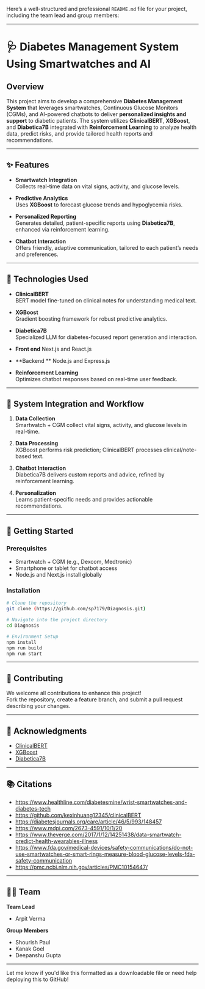 Here’s a well-structured and professional `README.md` file for your project, including the team lead and group members:

---

# 🩺 Diabetes Management System Using Smartwatches and AI

## Overview
This project aims to develop a comprehensive **Diabetes Management System** that leverages smartwatches, Continuous Glucose Monitors (CGMs), and AI-powered chatbots to deliver **personalized insights and support** to diabetic patients. The system utilizes **ClinicalBERT**, **XGBoost**, and **Diabetica7B** integrated with **Reinforcement Learning** to analyze health data, predict risks, and provide tailored health reports and recommendations.

---

## ✨ Features
- **Smartwatch Integration**  
  Collects real-time data on vital signs, activity, and glucose levels.
  
- **Predictive Analytics**  
  Uses **XGBoost** to forecast glucose trends and hypoglycemia risks.
  
- **Personalized Reporting**  
  Generates detailed, patient-specific reports using **Diabetica7B**, enhanced via reinforcement learning.
  
- **Chatbot Interaction**  
  Offers friendly, adaptive communication, tailored to each patient’s needs and preferences.

---

## 🧠 Technologies Used
- **ClinicalBERT**  
  BERT model fine-tuned on clinical notes for understanding medical text.
  
- **XGBoost**  
  Gradient boosting framework for robust predictive analytics.
  
- **Diabetica7B**  
  Specialized LLM for diabetes-focused report generation and interaction.

- **Front end**
Next.js and React.js

- **Backend **
Node.js and Express.js
  
- **Reinforcement Learning**  
  Optimizes chatbot responses based on real-time user feedback.

---

## 🔄 System Integration and Workflow

1. **Data Collection**  
   Smartwatch + CGM collect vital signs, activity, and glucose levels in real-time.
   
2. **Data Processing**  
   XGBoost performs risk prediction; ClinicalBERT processes clinical/note-based text.
   
3. **Chatbot Interaction**  
   Diabetica7B delivers custom reports and advice, refined by reinforcement learning.
   
4. **Personalization**  
   Learns patient-specific needs and provides actionable recommendations.

---

## 🚀 Getting Started

### Prerequisites
- Smartwatch + CGM (e.g., Dexcom, Medtronic)
- Smartphone or tablet for chatbot access
- Node.js and Next.js install globally

### Installation
```bash
# Clone the repository
git clone (https://github.com/sp7179/Diagnosis.git)

# Navigate into the project directory
cd Diagnosis

# Environment Setup
npm install 
npm run build
npm run start
```

---

## 🤝 Contributing
We welcome all contributions to enhance this project!  
Fork the repository, create a feature branch, and submit a pull request describing your changes.

---


## 🙌 Acknowledgments
- [ClinicalBERT](https://github.com/kexinhuang12345/clinicalBERT)
- [XGBoost](https://github.com/dmlc/xgboost)
- [Diabetica7B](https://github.com/your-username/diabetica7b)

---

## 📚 Citations
- https://www.healthline.com/diabetesmine/wrist-smartwatches-and-diabetes-tech  
- https://github.com/kexinhuang12345/clinicalBERT  
- https://diabetesjournals.org/care/article/46/5/993/148457  
- https://www.mdpi.com/2673-4591/10/1/20  
- https://www.theverge.com/2017/1/12/14251438/data-smartwatch-predict-health-wearables-illness  
- https://www.fda.gov/medical-devices/safety-communications/do-not-use-smartwatches-or-smart-rings-measure-blood-glucose-levels-fda-safety-communication  
- https://pmc.ncbi.nlm.nih.gov/articles/PMC10154647/

---

## 👨‍💻 Team

**Team Lead**  
- Arpit Verma

**Group Members**  
- Shourish Paul  
- Kanak Goel  
- Deepanshu Gupta

---

Let me know if you'd like this formatted as a downloadable file or need help deploying this to GitHub!

